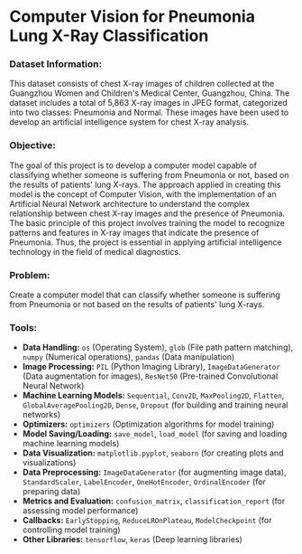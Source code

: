 # **Computer Vision for Pneumonia Lung X-Ray Classification**

### **Dataset Information:**

This dataset consists of chest X-ray images of children collected at the Guangzhou Women and Children's Medical Center, Guangzhou, China. The dataset includes a total of 5,863 X-ray images in JPEG format, categorized into two classes: Pneumonia and Normal. These images have been used to develop an artificial intelligence system for chest X-ray analysis.

### **Objective:**

The goal of this project is to develop a computer model capable of classifying whether someone is suffering from Pneumonia or not, based on the results of patients' lung X-rays. The approach applied in creating this model is the concept of Computer Vision, with the implementation of an Artificial Neural Network architecture to understand the complex relationship between chest X-ray images and the presence of Pneumonia. The basic principle of this project involves training the model to recognize patterns and features in X-ray images that indicate the presence of Pneumonia. Thus, the project is essential in applying artificial intelligence technology in the field of medical diagnostics.

### **Problem:**

Create a computer model that can classify whether someone is suffering from Pneumonia or not based on the results of patients' lung X-rays.

### **Tools:**
- **Data Handling:** `os` (Operating System), `glob` (File path pattern matching), `numpy` (Numerical operations), `pandas` (Data manipulation)
- **Image Processing:** `PIL` (Python Imaging Library), `ImageDataGenerator` (Data augmentation for images), `ResNet50` (Pre-trained Convolutional Neural Network)
- **Machine Learning Models:** `Sequential`, `Conv2D`, `MaxPooling2D`, `Flatten`, `GlobalAveragePooling2D`, `Dense`, `Dropout` (for building and training neural networks)
- **Optimizers:** `optimizers` (Optimization algorithms for model training)
- **Model Saving/Loading:** `save_model`, `load_model` (for saving and loading machine learning models)
- **Data Visualization:** `matplotlib.pyplot`, `seaborn` (for creating plots and visualizations)
- **Data Preprocessing:** `ImageDataGenerator` (for augmenting image data), `StandardScaler`, `LabelEncoder`, `OneHotEncoder`, `OrdinalEncoder` (for preparing data)
- **Metrics and Evaluation:** `confusion_matrix`, `classification_report` (for assessing model performance)
- **Callbacks:** `EarlyStopping`, `ReduceLROnPlateau`, `ModelCheckpoint` (for controlling model training)
- **Other Libraries:** `tensorflow`, `keras` (Deep learning libraries)